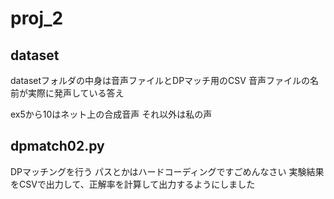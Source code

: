 # proj_2

## dataset
datasetフォルダの中身は音声ファイルとDPマッチ用のCSV
音声ファイルの名前が実際に発声している答え

ex5から10はネット上の合成音声
それ以外は私の声
## dpmatch02.py
DPマッチングを行う
パスとかはハードコーディングですごめんなさい
実験結果をCSVで出力して、正解率を計算して出力するようにしました
